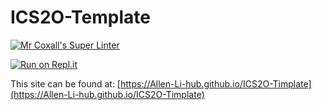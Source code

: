 # ICS2O-Template

[![Mr Coxall's Super Linter](https://github.com/Allen-Li-hub/ICS2O-Timplate//workflows/Mr%20Coxall's%20Super%20Linter/badge.svg)](https://github.com/Allen-Li-hub/ICS2O-Timplate//actions/)

[![Run on Repl.it](https://repl.it/badge/github/Allen-Li-hub/ICS2O-Timplate/)](https://repl.it/github/Allen-Li-hub/ICS2O-Timplate/)

This site can be found at: [https://Allen-Li-hub.github.io/ICS2O-Timplate](https://Allen-Li-hub.github.io/ICS2O-Timplate)
